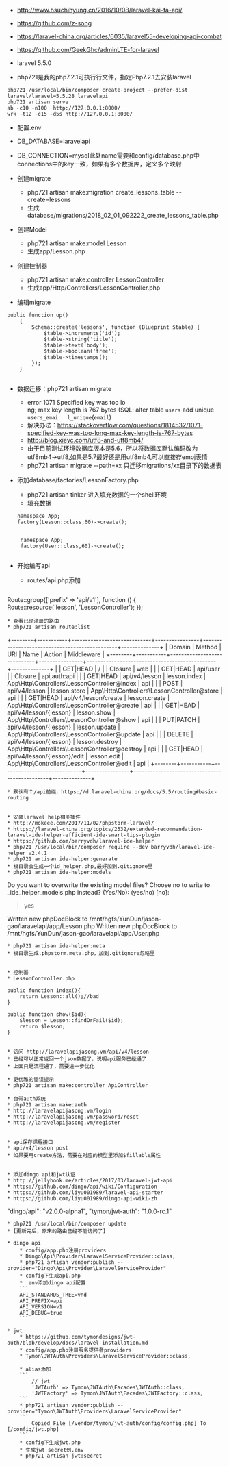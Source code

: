 * http://www.hsuchihyung.cn/2016/10/08/laravel-kai-fa-api/
* https://github.com/z-song
* https://laravel-china.org/articles/6035/laravel55-developing-api-combat
* https://github.com/GeekGhc/adminLTE-for-laravel

* laravel 5.5.0
* php721是我的php7.2.1可执行行文件，指定Php7.2.1去安装laravel

```
php721 /usr/local/bin/composer create-project --prefer-dist laravel/laravel=5.5.28 laravelapi
php721 artisan serve
ab -c10 -n100  http://127.0.0.1:8000/
wrk -t12 -c15 -d5s http://127.0.0.1:8000/

```

* 配置.env
 * DB_DATABASE=laravelapi
 * DB_CONNECTION=mysql此处name需要和config/database.php中connections中的key一致，如果有多个数据库，定义多个映射

* 创建migrate
    * php721 artisan make:migration create_lessons_table --create=lessons
    * 生成database/migrations/2018_02_01_092222_create_lessons_table.php
* 创建Model
    * php721 artisan make:model Lesson
    * 生成app/Lesson.php
* 创建控制器
    * php721 artisan make:controller LessonController
    * 生成app/Http/Controllers/LessonController.php

* 编辑migrate
```
public function up()
    {
        Schema::create('lessons', function (Blueprint $table) {
            $table->increments('id');
            $table->string('title');
            $table->text('body');
            $table->boolean('free');
            $table->timestamps();
        });
    }
    
```

* 数据迁移：php721 artisan migrate
    * error 1071 Specified key was too lo  
              ng; max key length is 767 bytes (SQL: alter table `users` add unique `users_emai  
              l_unique`(`email`)
    * 解决办法：https://stackoverflow.com/questions/1814532/1071-specified-key-was-too-long-max-key-length-is-767-bytes
    * http://blog.xieyc.com/utf8-and-utf8mb4/
    * 由于目前测试环境数据库版本是5.6，所以将数据库默认编码改为utf8mb4->utf8,如果是5.7最好还是用utf8mb4,可以直接存emoj表情
    * php721 artisan migrate --path=xx 只迁移migrations/xx目录下的数据表

* 添加database/factories/LessonFactory.php
    * php721 artisan tinker 进入填充数据的一个shell环境
    * 填充数据
    ```
    namespace App;
    factory(Lesson::class,60)->create(); 
    
    
     namespace App;
     factory(User::class,60)->create();
     
    ```
    
* 开始编写api 
   * routes/api.php添加
   ```
Route::group(['prefix' => 'api/v1'], function () {  
    Route::resource('lesson', 'LessonController');
});

```
* 查看已经注册的路由
* php721 artisan route:list

```
+--------+-----------+-----------------------------+----------------+-----------------------------------------------+--------------+
| Domain | Method    | URI                         | Name           | Action                                        | Middleware   |
+--------+-----------+-----------------------------+----------------+-----------------------------------------------+--------------+
|        | GET|HEAD  | /                           |                | Closure                                       | web          |
|        | GET|HEAD  | api/user                    |                | Closure                                       | api,auth:api |
|        | GET|HEAD  | api/v4/lesson               | lesson.index   | App\Http\Controllers\LessonController@index   | api          |
|        | POST      | api/v4/lesson               | lesson.store   | App\Http\Controllers\LessonController@store   | api          |
|        | GET|HEAD  | api/v4/lesson/create        | lesson.create  | App\Http\Controllers\LessonController@create  | api          |
|        | GET|HEAD  | api/v4/lesson/{lesson}      | lesson.show    | App\Http\Controllers\LessonController@show    | api          |
|        | PUT|PATCH | api/v4/lesson/{lesson}      | lesson.update  | App\Http\Controllers\LessonController@update  | api          |
|        | DELETE    | api/v4/lesson/{lesson}      | lesson.destroy | App\Http\Controllers\LessonController@destroy | api          |
|        | GET|HEAD  | api/v4/lesson/{lesson}/edit | lesson.edit    | App\Http\Controllers\LessonController@edit    | api          |
+--------+-----------+-----------------------------+----------------+-----------------------------------------------+--------------+
```
* 默认有个/api前缀，https://d.laravel-china.org/docs/5.5/routing#basic-routing


* 安装laravel help相关插件
* http://mokeee.com/2017/11/02/phpstorm-laravel/
* https://laravel-china.org/topics/2532/extended-recommendation-laravel-ide-helper-efficient-ide-smart-tips-plugin
* https://github.com/barryvdh/laravel-ide-helper
* php721 /usr/local/bin/composer require --dev barryvdh/laravel-ide-helper v2.4.1
* php721 artisan ide-helper:generate
* 根目录会生成一个id_helper.php,最好加到.gitignore里
* php721 artisan ide-helper:models
```
Do you want to overwrite the existing model files? Choose no to write to _ide_helper_models.php instead? (Yes/No):  (yes/no) [no]:
 > yes

Written new phpDocBlock to /mnt/hgfs/YunDun/jason-gao/laravelapi/app/Lesson.php
Written new phpDocBlock to /mnt/hgfs/YunDun/jason-gao/laravelapi/app/User.php

```
* php721 artisan ide-helper:meta
* 根目录生成.phpstorm.meta.php，加到.gitignore忽略里


* 控制器
* LessonController.php
```
    public function index(){
        return Lesson::all();//bad
    }

    public function show($id){
        $lesson = Lesson::findOrFail($id);
        return $lesson;
    }
    
```

* 访问 http://laravelapijasong.vm/api/v4/lesson
* 已经可以正常返回一个json数据了，说明api服务已经通了
* 上面只是流程通了，需要进一步优化

* 更优雅的错误提示
* php721 artisan make:controller ApiController

* 自带auth系统
* php721 artisan make:auth
* http://laravelapijasong.vm/login
* http://laravelapijasong.vm/password/reset
* http://laravelapijasong.vm/register


* api保存课程接口
* api/v4/lesson post
* 如果要用create方法，需要在对应的模型里添加$fillable属性


* 添加dingo api和jwt认证
* http://jellybook.me/articles/2017/03/laravel-jwt-api
* https://github.com/dingo/api/wiki/Configuration
* https://github.com/liyu001989/laravel-api-starter
* https://github.com/liyu001989/dingo-api-wiki-zh

```
"dingo/api": "v2.0.0-alpha1",
"tymon/jwt-auth": "1.0.0-rc.1"

```
* php721 /usr/local/bin/composer update
* [更新完后，原来的路由已经不能访问了]

* dingo api
    * config/app.php注册providers
    * Dingo\Api\Provider\LaravelServiceProvider::class,
    * php721 artisan vendor:publish --provider="Dingo\Api\Provider\LaravelServiceProvider"
    * config下生成api.php
    * .env添加dingo api配置
    ```
    API_STANDARDS_TREE=vnd
    API_PREFIX=api
    API_VERSION=v1
    API_DEBUG=true
    ```    

* jwt
    * https://github.com/tymondesigns/jwt-auth/blob/develop/docs/laravel-installation.md
    * config/app.php注册服务提供者providers
    * Tymon\JWTAuth\Providers\LaravelServiceProvider::class,

    * alias添加
    ```
        // jwt
        'JWTAuth' => Tymon\JWTAuth\Facades\JWTAuth::class,
        'JWTFactory' => Tymon\JWTAuth\Facades\JWTFactory::class,
    ```
    * php721 artisan vendor:publish --provider="Tymon\JWTAuth\Providers\LaravelServiceProvider"
    ```
        Copied File [/vendor/tymon/jwt-auth/config/config.php] To [/config/jwt.php]
    ```
    * config下生成jwt.php
    * 生成jwt secret到.env
    * php721 artisan jwt:secret








